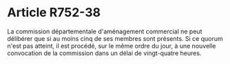 # Article R752-38

La commission départementale d'aménagement commercial ne peut délibérer que si au moins cinq de ses membres sont présents. Si ce quorum n'est pas atteint, il est procédé, sur le même ordre du jour, à une nouvelle convocation de la commission dans un délai de vingt-quatre heures.

